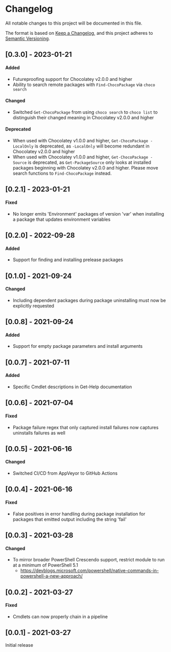 # Changelog
All notable changes to this project will be documented in this file.

The format is based on [Keep a Changelog](https://keepachangelog.com/en/1.0.0/),
and this project adheres to [Semantic Versioning](https://semver.org/spec/v2.0.0.html).

## [0.3.0] - 2023-01-21
#### Added
* Futureproofing support for Chocolatey v2.0.0 and higher
* Ability to search remote packages with `Find-ChocoPackage` via `choco search`
#### Changed
* Switched `Get-ChocoPackage` from using `choco search` to `choco list` to distinguish their changed meaning in Chocolatey v2.0.0 and higher
#### Deprecated
* When used with Chocolatey v1.0.0 and higher, `Get-ChocoPackage -LocalOnly` is deprecated, as `-LocalOnly` will become redundant in Chocolatey v2.0.0 and higher
* When used with Chocolatey v1.0.0 and higher, `Get-ChocoPackage -Source` is deprecated, as `Get-PackageSource` only looks at installed packages beginning with Chocolatey v2.0.0 and higher. Please move search functions to `Find-ChocoPackage` instead. 

## [0.2.1] - 2023-01-21
#### Fixed
* No longer emits 'Environment' packages of version 'var' when installing a package that updates environment variables

## [0.2.0] - 2022-09-28
#### Added
* Support for finding and installing prelease packages

## [0.1.0] - 2021-09-24
#### Changed
* Including dependent packages during package uninstalling must now be explicitly requested

## [0.0.8] - 2021-09-24
#### Added
* Support for empty package parameters and install arguments

## [0.0.7] - 2021-07-11
#### Added
* Specific Cmdlet descriptions in Get-Help documentation

## [0.0.6] - 2021-07-04
#### Fixed
* Package failure regex that only captured install failures now captures uninstalls failures as well

## [0.0.5] - 2021-06-16
#### Changed
* Switched CI/CD from AppVeyor to GitHub Actions

## [0.0.4] - 2021-06-16
#### Fixed
* False positives in error handling during package installation for packages that emitted output including the string 'fail'

## [0.0.3] - 2021-03-28
#### Changed
* To mirror broader PowerShell Crescendo support, restrict module to run at a minimum of PowerShell 5.1
  * https://devblogs.microsoft.com/powershell/native-commands-in-powershell-a-new-approach/

## [0.0.2] - 2021-03-27
#### Fixed
* Cmdlets can now properly chain in a pipeline

## [0.0.1] - 2021-03-27
Initial release
